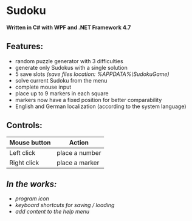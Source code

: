 # Sudoku

**Written in C# with WPF and .NET Framework 4.7**

Features:
---------

- random puzzle generator with 3 difficulties
- generate only Sudokus with a single solution
- 5 save slots *(save files location: %APPDATA%\SudokuGame)*
- solve current Sudoku from the menu
- complete mouse input
- place up to 9 markers in each square
- markers now have a fixed position for better comparability
- English and German localization (according to the system language)

Controls:
---------
|Mouse button|Action|
|-|-|
|Left click|place a number|
|Right click|place a marker|

***In the works:***
-------------
- *program icon*
- *keyboard shortcuts for saving / loading*
- *add content to the help menu*
